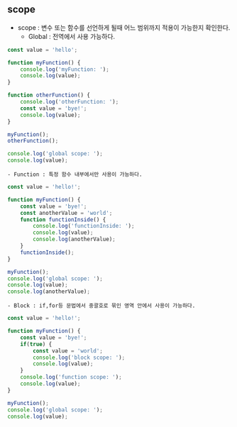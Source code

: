 ## scope

- scope : 변수 또는 함수를 선언하게 될때 어느 범위까지 적용이 가능한지 확인한다.
    - Global : 전역에서 사용 가능하다.
```JavaScript
const value = 'hello';

function myFunction() {
    console.log('myFunction: ');
    console.log(value);
}

function otherFunction() {
    console.log('otherFunction: ');
    const value = 'bye!';
    console.log(value);
}

myFunction();
otherFunction();

console.log('global scope: ');
console.log(value);
```

    - Function : 특정 함수 내부에서만 사용이 가능하다.
```JavaScript
const value = 'hello!';

function myFunction() {
    const value = 'bye!';
    const anotherValue = 'world';
    function functionInside() {
        console.log('functionInside: ');
        console.log(value);
        console.log(anotherValue);
    }
    functionInside();
}

myFunction();
console.log('global scope: ');
console.log(value);
console.log(anotherValue);
```

    - Block : if,for등 문법에서 중괄호로 묶인 영역 안에서 사용이 가능하다.
```JavaScript
const value = 'hello!';

function myFunction() {
    const value = 'bye!';
    if(true) {
        const value = 'world';
        console.log('block scope: ');
        console.log(value);
    }
    console.log('function scope: ');
    console.log(value);
}

myFunction();
console.log('global scope: ');
console.log(value);
```